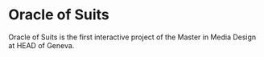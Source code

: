 # Oracle of Suits
Oracle of Suits is the first interactive project of the Master in Media Design at HEAD of Geneva.
